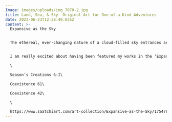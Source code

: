 ```yaml
---
Image: images/uploads/img_7070-2.jpg
title: Land, Sea, & Sky  Original Art for One-of-a-Kind Adventures
date: 2023-06-23T12:38:49.035Z
content: >-
  Expansive as the Sky


  The ethereal, ever-changing nature of a cloud-filled sky entrances artists as they seek to capture its elusive beauty and infinite palette of colors. Experience the limitless expanse of celestial realms through original artwork.


  I am really excited about having been featured my works in the ‘Expansive as the Sky’ collection.\

  \

  Season’s Creations 6-I\

  Coexistence 61\

  Coexistence 42\

  \

  https://www.saatchiart.com/art-collection/Expansive-as-the-Sky/1754780/728179/view
---
```

